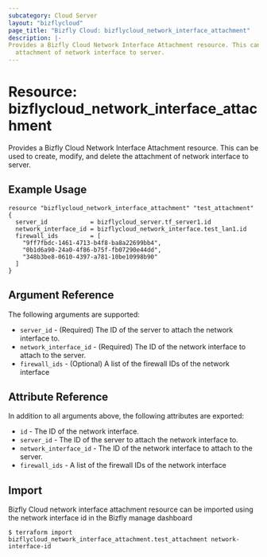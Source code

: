 ```yaml
---
subcategory: Cloud Server
layout: "bizflycloud"
page_title: "Bizfly Cloud: bizflycloud_network_interface_attachment"
description: |-
Provides a Bizfly Cloud Network Interface Attachment resource. This can be used to create, modify, and delete the 
  attachment of network interface to server.
---
```


# Resource: bizflycloud_network_interface_attachment

Provides a Bizfly Cloud Network Interface Attachment resource. This can be used to create, modify, and delete the 
  attachment of network interface to server.

## Example Usage

```hcl
resource "bizflycloud_network_interface_attachment" "test_attachment" {
  server_id            = bizflycloud_server.tf_server1.id
  network_interface_id = bizflycloud_network_interface.test_lan1.id
  firewall_ids         = [
    "9ff7fbdc-1461-4713-b4f8-ba8a22699bb4",
    "0b1d6a90-24a0-4f86-b75f-fb07290e44dd",
    "348b3be8-0610-4397-a781-10be10998b90"
  ]
}
```

## Argument Reference

The following arguments are supported:

* `server_id` - (Required) The ID of the server to attach the network interface to.
* `network_interface_id` - (Required) The ID of the network interface to attach to the server.
* `firewall_ids` - (Optional) A list of the firewall IDs of the network interface


## Attribute Reference

In addition to all arguments above, the following attributes are exported:
* `id` - The ID of the network interface.
* `server_id` - The ID of the server to attach the network interface to.
* `network_interface_id` - The ID of the network interface to attach to the server.
* `firewall_ids` - A list of the firewall IDs of the network interface


## Import

Bizfly Cloud network interface attachment resource can be imported using the network interface id in the Bizfly manage dashboard

```
$ terraform import bizflycloud_network_interface_attachment.test_attachment network-interface-id
```